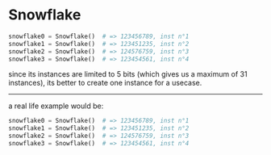 # Snowflake

```py
snowflake0 = Snowflake()  # => 123456789, inst n°1
snowflake1 = Snowflake()  # => 123451235, inst n°2
snowflake2 = Snowflake()  # => 124576759, inst n°3
snowflake3 = Snowflake()  # => 123454561, inst n°4
```

since its instances are limited to 5 bits (which gives us a maximum of 31 instances), its better to create one instance for a usecase.



---

a real life example would be:



```py
snowflake0 = Snowflake()  # => 123456789, inst n°1
snowflake1 = Snowflake()  # => 123451235, inst n°2
snowflake2 = Snowflake()  # => 124576759, inst n°3
snowflake3 = Snowflake()  # => 123454561, inst n°4
```
